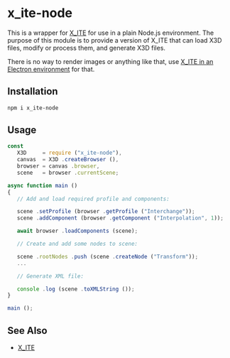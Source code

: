 # x_ite-node

This is a wrapper for [X_ITE](https://create3000.github.io/x_ite/) for use in a plain Node.js environment. The purpose of this module is to provide a version of X_ITE that can load X3D files, modify or process them, and generate X3D files.

There is no way to render images or anything like that, use [X_ITE in an Electron environment](https://create3000.github.io/x_ite/how-to-use-x-ite-with-electron/) for that.

## Installation

```sh
npm i x_ite-node
```

## Usage

```js
const
   X3D     = require ("x_ite-node"),
   canvas  = X3D .createBrowser (),
   browser = canvas .browser,
   scene   = browser .currentScene;

async function main ()
{
   // Add and load required profile and components:

   scene .setProfile (browser .getProfile ("Interchange"));
   scene .addComponent (browser .getComponent ("Interpolation", 1));

   await browser .loadComponents (scene);

   // Create and add some nodes to scene:

   scene .rootNodes .push (scene .createNode ("Transform"));
   ...

   // Generate XML file:

   console .log (scene .toXMLString ());
}

main ();
```

## See Also

* [X_ITE](https://create3000.github.io/x_ite/)
